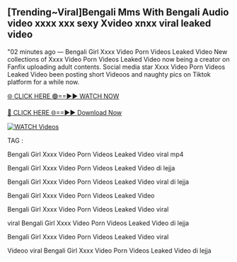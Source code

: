 ## [Trending~Viral]Bengali Mms With Bengali Audio video xxxx xxx sexy Xvideo xnxx viral leaked video


"02 minutes ago —  Bengali Girl Xxxx Video Porn Videos Leaked Video New collections of   Xxxx Video Porn Videos Leaked Video now being a creator on Fanfix uploading adult contents. Social media star   Xxxx Video Porn Videos Leaked Video been posting short Videoos and naughty pics on Tiktok platform for a while now.


[🌐 CLICK HERE 🟢==►► WATCH NOW](https://cutt.ly/mrqM9kNd)

[🔴 CLICK HERE 🌐==►► Download Now](https://cutt.ly/mrqM9kNd)

[![WATCH Videos](https://i.imgur.com/dJHk4Zq.gif)](https://cutt.ly/mrqM9kNd)


TAG :

Bengali Girl Xxxx Video Porn Videos Leaked Video viral mp4

Bengali Girl Xxxx Video Porn Videos Leaked Video di lejja

Bengali Girl Xxxx Video Porn Videos Leaked Video viral di lejja

Bengali Girl Xxxx Video Porn Videos Leaked Video

Bengali Girl Xxxx Video Porn Videos Leaked Video viral

viral Bengali Girl Xxxx Video Porn Videos Leaked Video di lejja

Bengali Girl Xxxx Video Porn Videos Leaked Video viral

Videoo viral Bengali Girl Xxxx Video Porn Videos Leaked Video di lejja
